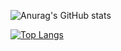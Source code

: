 ![Anurag's GitHub stats](https://github-readme-stats.vercel.app/api?username=sele14&theme=gotham&show_icons=true)

[![Top Langs](https://github-readme-stats.vercel.app/api/top-langs/?username=sele14&theme=radical)](https://github.com/anuraghazra/github-readme-stats)
